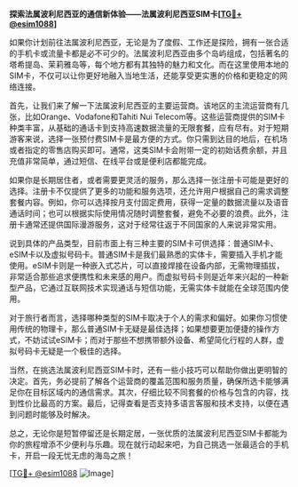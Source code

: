 **探索法属波利尼西亚的通信新体验——法属波利尼西亚SIM卡[[TG💪+ @esim1088](https://t.me/s/esim1088)]**

如果你计划前往法属波利尼西亚，无论是为了度假、工作还是探险，拥有一张合适的手机卡或流量卡都是必不可少的。法属波利尼西亚由多个岛屿组成，包括著名的塔希提岛、茉莉雅岛等，每个地方都有其独特的魅力和文化。而在这里使用本地的SIM卡，不仅可以让你更好地融入当地生活，还能享受更实惠的价格和更稳定的网络连接。

首先，让我们来了解一下法属波利尼西亚的主要运营商。该地区的主流运营商有几张，比如Orange、Vodafone和Tahiti Nui Telecom等。这些运营商提供的SIM卡种类丰富，从基础的通话卡到支持高速数据流量的无限套餐，应有尽有。对于短期游客来说，选择一张预付费SIM卡是最方便的方式。你只需到达目的地后，在机场或者指定的零售店购买即可。通常，这类SIM卡会附带一定的初始话费余额，并且充值非常简单，通过短信、在线平台或是便利店都能完成。

如果你是长期居住者，或者需要更灵活的服务，那么选择一张注册卡可能是更好的选择。注册卡不仅提供了更多的功能和服务选项，还允许用户根据自己的需求调整套餐内容。例如，你可以选择按月支付固定费用，获得一定量的数据流量以及语音通话时间；也可以根据实际使用情况随时调整套餐，避免不必要的浪费。此外，注册卡通常还提供国际漫游服务，这对于经常往返于不同国家的人来说非常实用。

说到具体的产品类型，目前市面上有三种主要的SIM卡可供选择：普通SIM卡、eSIM卡以及虚拟号码卡。普通SIM卡是我们最熟悉的实体卡，需要插入手机才能使用。eSIM卡则是一种嵌入式芯片，可以直接焊接在设备内部，无需物理插拔，非常适合那些追求便携性和未来感的用户。而虚拟号码卡则是近年来兴起的一种新型产品，它通过互联网技术实现通话与短信功能，无需实体卡就能在全球范围内使用。

对于旅行者而言，选择哪种类型的SIM卡取决于个人的需求和偏好。如果你习惯使用传统的物理卡，那么普通SIM卡无疑是最佳选择；如果想要更加便捷的操作方式，不妨试试eSIM卡；而对于那些不想携带额外设备、希望简化行程的人群，虚拟号码卡无疑是一个极佳的选择。

当然，在挑选法属波利尼西亚SIM卡时，还有一些小技巧可以帮助你做出更明智的决定。首先，务必提前了解各个运营商的覆盖范围和服务质量，确保所选卡能够满足你在目标区域内的通信需求。其次，仔细比较不同套餐的价格与包含的内容，找到性价比最高的方案。最后，记得查看是否支持多语言客服和技术支持，以便在遇到问题时能够及时解决。

总之，无论你是短暂停留还是长期定居，一张优质的法属波利尼西亚SIM卡都能为你的旅程增添不少便利与乐趣。现在就行动起来吧，为自己挑选一张最适合的手机卡，开启一段无忧无虑的海岛之旅！

[[TG💪+ @esim1088](https://t.me/s/esim1088) ![Image](https://i.postimg.cc/4NQfJmqS/Snipaste-2025-05-13-00-14-12.png)]